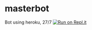# masterbot
Bot using heroku, 27/7
[![Run on Repl.it](https://repl.it/badge/github/shafriri2211/masterbot)](https://repl.it/github/shafriri2211/masterbot)